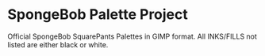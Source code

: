 # SpongeBob Palette Project
 Official SpongeBob SquarePants Palettes in GIMP format.
 All INKS/FILLS not listed are either black or white.

